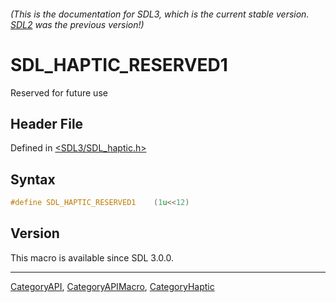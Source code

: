 ###### (This is the documentation for SDL3, which is the current stable version. [SDL2](https://wiki.libsdl.org/SDL2/) was the previous version!)
# SDL_HAPTIC_RESERVED1

Reserved for future use

## Header File

Defined in [<SDL3/SDL_haptic.h>](https://github.com/libsdl-org/SDL/blob/main/include/SDL3/SDL_haptic.h)

## Syntax

```c
#define SDL_HAPTIC_RESERVED1    (1u<<12)
```

## Version

This macro is available since SDL 3.0.0.

----
[CategoryAPI](CategoryAPI), [CategoryAPIMacro](CategoryAPIMacro), [CategoryHaptic](CategoryHaptic)

